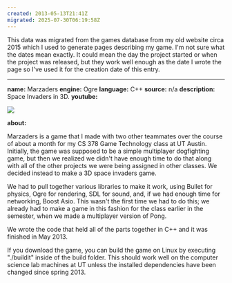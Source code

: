 ```yaml
---
created: 2013-05-13T21:41Z
migrated: 2025-07-30T06:19:58Z
---
```


This data was migrated from the games database from my old website circa 2015 which I used to generate pages describing my game. I'm not sure what the dates mean exactly. It could mean the day the project started or when the project was released, but they work well enough as the date I wrote the page so I've used it for the creation date of this entry.

---

**name:** Marzaders
**engine:** Ogre
**language:** C++
**source:** n/a
**description:** Space Invaders in 3D.
**youtube:**

![](https://www.youtube.com/watch?v=l7_jVuSeuTs)

**about:**

Marzaders is a game that I made with two other teammates over the course of about a month for my CS 378 Game Technology class at UT Austin. Initially, the game was supposed to be a simple multiplayer dogfighting game, but then we realized we didn't have enough time to do that along with all of the other projects we were being assigned in other classes. We decided instead to make a 3D space invaders game.

We had to pull together various libraries to make it work, using Bullet for physics, Ogre for rendering, SDL for sound, and, if we had enough time for networking, Boost Asio. This wasn't the first time we had to do this; we already had to make a game in this fashion for the class earlier in the semester, when we made a multiplayer version of Pong.

We wrote the code that held all of the parts together in C++ and it was finished in May 2013. 

If you download the game, you can build the game on Linux by executing "./buildit" inside of the build folder. This should work well on the computer science lab machines at UT unless the installed dependencies have been changed since spring 2013.
